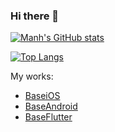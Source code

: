 ### Hi there 👋

[![Manh's GitHub stats](https://github-readme-stats.vercel.app/api?username=manhpham90vn)](https://github.com/anuraghazra/github-readme-stats)

[![Top Langs](https://github-readme-stats.vercel.app/api/top-langs/?username=manhpham90vn&layout=compact)](https://github.com/anuraghazra/github-readme-stats)

My works:
- [BaseiOS](https://github.com/manhpham90vn/iOS-VIPER-Architecture)
- [BaseAndroid](https://github.com/manhpham90vn/BaseAndroid)
- [BaseFlutter](https://github.com/manhpham90vn/BaseFlutter)
